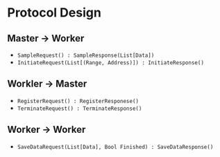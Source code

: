 # Protocol Design

## Master -> Worker
- `SampleRequest() : SampleResponse(List[Data])`
- `InitiateRequest(List[(Range, Address)]) : InitiateResponse()`

## Workler -> Master
- `RegisterRequest() : RegisterResponese()`
- `TerminateRequest() : TerminateResponse()`

## Worker -> Worker
- `SaveDataRequest(List[Data], Bool Finished) : SaveDataResponse()`